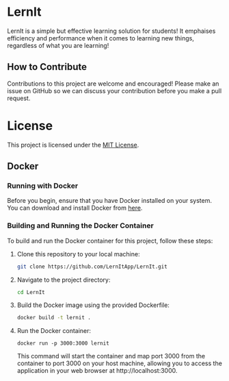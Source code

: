 # LernIt
LernIt is a simple but effective learning solution for students! It emphaises efficiency and performance when it comes to learning new things, regardless of what you are learning!

## How to Contribute
Contributions to this project are welcome and encouraged! Please make an issue on GitHub so we can discuss your contribution before you make a pull request.

# License
This project is licensed under the [MIT License](LICENSE).

## Docker

### Running with Docker
Before you begin, ensure that you have Docker installed on your system. You can download and install Docker from [here](https://www.docker.com/get-started).

### Building and Running the Docker Container

To build and run the Docker container for this project, follow these steps:

1. Clone this repository to your local machine:

    ```bash
    git clone https://github.com/LernItApp/LernIt.git
    ```

2. Navigate to the project directory:

    ```bash
    cd LernIt
    ```

3. Build the Docker image using the provided Dockerfile:

    ```bash
    docker build -t lernit .
    ```

4. Run the Docker container:

    ```docker
    docker run -p 3000:3000 lernit
    ```

    This command will start the container and map port 3000 from the container to port 3000 on your host machine, allowing you to access the application in your web browser at http://localhost:3000.
